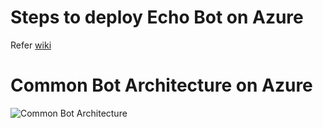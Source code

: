 # Steps to deploy Echo Bot on Azure
Refer [wiki](https://github.com/nidhisht/BotFrameworkV4Samples/wiki/Steps:-Deploy-Echo-Bot-on-Azure)

# Common Bot Architecture on Azure
![Common Bot Architecture](https://user-images.githubusercontent.com/42999787/72779441-f6d64600-3c41-11ea-9075-e13c24e9fc84.png)
